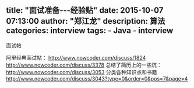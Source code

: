title: "面试准备---经验贴"
date: 2015-10-07 07:13:00
author: "郑江龙"
description: 算法
categories: interview
tags:
    - Java
    - interview
---
面试帖

阿里经典面试帖：
http://www.nowcoder.com/discuss/1824
http://www.nowcoder.com/discuss/3378
总结了简历上的一些坑：　http://www.nowcoder.com/discuss/3053
分类各种知识点和书籍　http://www.nowcoder.com/discuss/3043?type=0&order=0&pos=7&page=4
